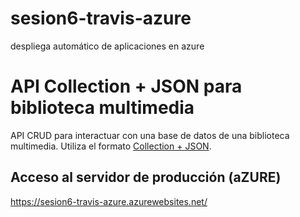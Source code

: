 
# sesion6-travis-azure
despliega automático de aplicaciones en azure

# API Collection + JSON para biblioteca multimedia

API CRUD para interactuar con una base de datos de una biblioteca multimedia. Utiliza el formato [Collection + JSON](http://amundsen.com/media-types/collection/).


## Acceso al servidor de producción (aZURE)
https://sesion6-travis-azure.azurewebsites.net/


